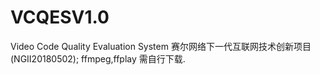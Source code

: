 # VCQESV1.0
Video Code Quality Evaluation System 赛尔网络下一代互联网技术创新项目(NGII20180502);
ffmpeg,ffplay 需自行下载.
